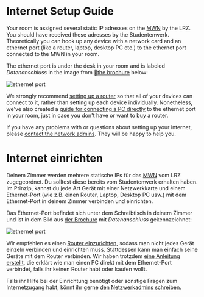 <!-- English -->
# Internet Setup Guide
Your room is assigned several static IP adresses on the [MWN](https://www.lrz.de/services/netz/) by the LRZ. You should have received these adresses by the Studentenwerk. Theoretically you can hook up any device with a network card and an ethernet port (like a router, laptop, desktop PC etc.) to the ethernet port connected to the MWN in your room. 

The ethernet port is under the desk in your room and is labeled _Datenanschluss_ in the image from 📁[the brochure](https://www.studentenwerk-muenchen.de/fileadmin/studentenwerk-muenchen/bereiche/wohnen/wohnheime/Broschueren/Josef-Wirth-Weg_Brosch%C3%BCre_englisch.pdf) below:

![ethernet port](/img/info/internet/internet-access.webp)

We strongly recommend [setting up a router](#a-router) so that all of your devices can connect to it, rather than setting up each device individually. Nonetheless, we've also created a [guide for connecting a PC directly](#b-pc) to the ethernet port in your room, just in case you don't have or want to buy a router.

If you have any problems with or questions about setting up your internet, please [contact the network admins](/en/index.html#contact). They will be happy to help you. 

<!-- Deutsch -->
# Internet einrichten
Deinem Zimmer werden mehrere statische IPs für das [MWN](https://www.lrz.de/services/netz/) vom LRZ zugegeordnet. Du solltest diese bereits vom Studentenwerk erhalten haben. Im Prinzip, kannst du jede Art Gerät mit einer Netzwerkkarte und einem Ethernet-Port (wie z.B. einen Router, Laptop, Desktop PC usw.) mit dem Ethernet-Port in deinem Zimmer verbinden und einrichten.

Das Ethernet-Port befindet sich unter dem Schreibtisch in deinem Zimmer und ist in dem Bild aus [der Brochure](https://www.studentenwerk-muenchen.de/fileadmin/studentenwerk-muenchen/bereiche/wohnen/wohnheime/Broschueren/Josef-Wirth-Weg_Brosch%C3%BCre_deutsch.pdf) mit _Datenanschluss_ gekennzeichnet:

![ethernet port](/img/info/internet/internet-access.webp)

Wir empfehlen es einen [Router einzurichten](#a-router), sodass man nicht jedes Gerät einzeln verbinden und einrichten muss. Stattdessen kann man einfach seine Geräte mit dem Router verbinden. Wir haben trotzdem [eine Anleitung erstellt](#b-pc), die erklärt wie man einen PC direkt mit dem Ethernet-Port verbindet, falls ihr keinen Router habt oder kaufen wollt.

Falls ihr Hilfe bei der Einrichtung benötigt oder sonstige Fragen zum Internetzugang habt, könnt ihr gerne [den Netzwerkadmins schreiben](/de/index.html#contact).